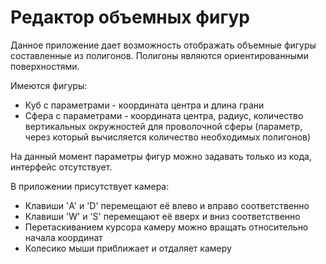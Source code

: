 # Редактор объемных фигур

Данное приложение дает возможность отображать объемные фигуры
составленные из полигонов. Полигоны являются ориентированными поверхностями.

Имеются фигуры:
- Куб с параметрами - координата центра и длина грани
- Сфера с параметрами - координата центра, радиус, количество вертикальных окружностей
для проволочной сферы (параметр, через который вычисляется количество необходимых полигонов)

На данный момент параметры фигур можно задавать только из кода, интерфейс отсутствует.

В приложении присутствует камера:
- Клавиши 'A' и 'D' перемещают её влево и вправо соответственно
- Клавиши 'W' и 'S' перемещают её вверх и вниз соответственно
- Перетаскиванием курсора камеру можно вращать относительно начала координат
- Колесико мыши приближает и отдаляет камеру